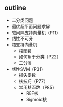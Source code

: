 
## outline

- 二分类问题
- 最优超平面问题求解
- 软间隔支持向量机（P11）
- 线性不可分
- 核支持向量机
	- 核函数
	- 如何用于分类（P22）
	- 二分类
- 线性SVM（P31）
	- 损失函数
	- 核技巧（P77）
	- 常用核函数（P85）
		- RBF核
		- Sigmoid核